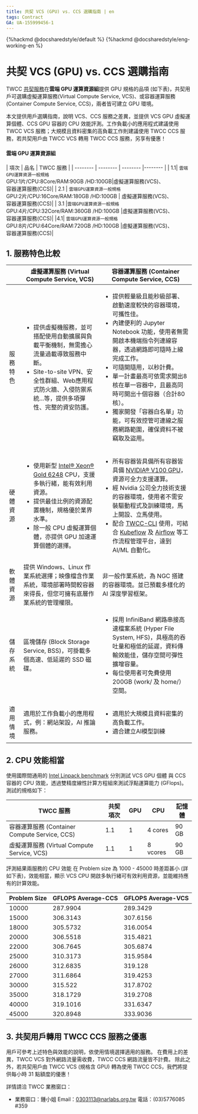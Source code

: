```yaml
---
title: 共契 VCS (GPU) vs. CCS 選購指南 | en
tags: Contract
GA: UA-155999456-1
---
```


{%hackmd @docsharedstyle/default %}
{%hackmd @docsharedstyle/eng-working-en %}

# 共契 VCS (GPU) vs. CCS 選購指南


TWCC [共契服務](https://man.twcc.ai/@twccdocs/supplycontract-zh)在**雲端 GPU 運算資源組**提供 GPU 規格的品項 (如下表)，共契用戶可選購虛擬運算服務(Virtual Compute Service, VCS)、或容器運算服務 (Container Compute Service, CCS)，兩者皆可建立 GPU 環境。

本文提供用戶選購指南，說明 VCS、CCS 服務之差異，並提供 VCS GPU 虛擬運算個體、CCS GPU 容器的 CPU 效能評測。工作負載小的應用程式建議使用 TWCC VCS 服務；大規模且資料密集的高負載工作則建議使用 TWCC CCS 服務，若共契用戶由 TWCC VCS 轉用 TWCC CCS 服務，另享有優惠！

#### 雲端 GPU 運算資源組

| 項次 | 品名 | TWCC 服務 |
| -------- | -------- | -------- |-------- |
| 1.1| `雲端GPU運算資源一般規格`<br>GPU:1片/CPU:8Core/RAM:90GB /HD:100GB|虛擬運算服務(VCS)、<br>容器運算服務(CCS)|
| 2.1 | `雲端GPU運算資源一般規格`<br>GPU:2片/CPU:16Core/RAM:180GB /HD:100GB |   虛擬運算服務(VCS)、<br>容器運算服務(CCS)|
 | 3.1 |`雲端GPU運算資源一般規格`<br>GPU:4片/CPU:32Core/RAM:360GB /HD:100GB      |虛擬運算服務(VCS)、<br>容器運算服務(CCS)|
 |4.1| `雲端GPU運算資源一般規格`<br>GPU:8片/CPU:64Core/RAM:720GB /HD:100GB      |虛擬運算服務(VCS)、<br>容器運算服務(CCS)|


## 1. 服務特色比較

|| 虛擬運算服務 (Virtual Compute Service, VCS)| 容器運算服務 (Container Compute Service, CCS)|
| -------- |--------  |-------- |
| 服務特色 |<ul><li>提供虛擬機服務，並可搭配使用自動擴展與負載平衡機制，無需擔心流量過載導致服務中斷。</li><li>Site-to-site VPN、安全性群組、Web應用程式防火牆、入侵防禦系統...等，提供多項彈性、完整的資安防護。</ul>  | <ul><li>提供輕量級且能秒級部署、啟動速度較快的容器環境，可攜性佳。</li><li>內建便利的 Jupyter Notebook 功能，使用者無需開啟本機端指令列連線容器，透過網路即可隨時上線完成工作。</li><li>可隨開隨用，以秒計費。</li><li>單一計畫最高可依需求開出8核在單一容器中，且最高同時可開出十個容器（合計80核）。</li><li>獨家開發「容器白名單」功能，可有效控管可連線之服務網路範圍，確保資料不被竊取及盜用。</li></ul>|
| 硬體資源 |<ul><li>使用新型 [Intel® Xeon® Gold 6248](https://ark.intel.com/content/www/us/en/ark/products/192446/intel-xeon-gold-6248-processor-27-5m-cache-2-50-ghz.html) CPU，支援多執行緒，能有效利用資源。</li><li>提供最佳比例的資源配置機制，規格優於業界水準。</li><li>除一般 CPU 虛擬運算個體，亦提供 GPU 加速運算個體的選擇。</li></ul>| <ul><li>所有容器皆具備所有容器皆具備 [NVIDIA® V100 GPU](https://www.nvidia.com/en-us/data-center/v100/)，資源可全力支援運算。</li><li>經 Nvidia 公司全力技術支援的容器環境，使用者不需安裝驅動程式及訓練環境，馬上開設、立馬使用。</li><li>配合 [TWCC-CLI](https://github.com/TW-NCHC/TWCC-CLI/tree/v0.5) 使用，可結合 [Kubeflow](https://www.kubeflow.org/) 及 [Airflow](https://airflow.apache.org/) 等工作流程管理平台，達到 AI/ML 自動化。 </li></ul> |
| 軟體資源 | 提供 Windows、Linux 作業系統選擇；映像檔含作業系統，環境部署時間較容器來得長，但您可擁有底層作業系統的管理權限。| 非一般作業系統，為 NGC 搭建的容器環境。並已預載多樣化的 AI 深度學習框架。|
| 儲存系統 | 區塊儲存 (Block Storage Service, BSS)，可掛載多個高速、低延遲的 SSD 磁碟。| <ul><li>採用 InfiniBand 網路串接高速檔案系統 (Hyper File System, HFS)，具極高的吞吐量和極低的延遲，資料傳輸效能佳，儲存空間可彈性擴增容量。</li><li>每位使用者可免費使用 200GB (work/ 及 home/）空間。</li>|
| 適用情境 | 適用於工作負載小的應用程式，例：網站架設，AI 推論服務。| <ul><li>適用於大規模且資料密集的高負載工作。<br> </li><li>適合建立AI模型訓練</li>|


## 2. CPU 效能相當

使用國際間通用的 [Intel Linpack benchmark](https://software.intel.com/content/www/us/en/develop/articles/intel-mkl-benchmarks-suite.html) 分別測試 VCS GPU 個體 與 CCS 容器的 CPU 效能，透過雙精度線性計算方程組來測試浮點運算能力 (GFlops)。測試的規格如下：

| TWCC 服務 | 共契項次 | GPU | CPU | 記憶體 |
| -------- | -------- | -------- | -------- |  -------- | 
| 容器運算服務 (Container Compute Service, CCS)     | 1.1    |1|4 cores|90 GB |
| 虛擬運算服務 (Virtual Compute Service, VCS)   | 1.1     |1|8 vcores| 90 GB |


評測結果兩服務的 CPU 效能 在 Problem size 為 1000 - 45000 時差距甚小 (詳如下表)，效能相當，顯示 VCS CPU 開啟多執行緒可有效利用資源，並能維持應有的計算效能。

| Problem Size | GFLOPS Average-CCS | GFLOPS Average-VCS |
| -------- | -------- | -------- |
| 10000     | 287.9904    | 289.3429     |
| 15000     | 306.3143     | 307.6156     |
| 18000     | 305.5732     | 316.0054     |
| 20000     | 306.5518     | 315.4821     |
| 22000     | 306.7645     | 305.6874    |
| 25000     | 310.3173     | 315.9584    |
| 26000     | 312.6835     | 319.128     |
| 27000     | 311.6864     | 319.4253     |
| 30000     | 315.522    | 317.8702     |
| 35000     | 318.1729     | 319.2708     |
| 40000     | 319.1016     | 331.6347    |
| 45000     | 320.8948     | 333.9036     |


## 3. 共契用戶轉用 TWCC CCS 服務之優惠

用戶可參考上述特色與效能的說明，依使用情境選擇適用的服務。
在費用上的差異，TWCC VCS 對外網路流量需收費，TWCC CCS 網路流量皆不計費。
除此之外，若共契用戶由 TWCC VCS (規格含 GPU) 轉為使用 TWCC CCS，我們將提供每小時 31 點額度的優惠！

詳情請洽 TWCC 業務窗口：

- 業務窗口：鍾小姐
Email：<a href="mailto:0303113@narlabs.org.tw">0303113@narlabs.org.tw</a>
電話：(03)5776085 #359


<!--- 

------ 其他筆記-Linpack 操作內容 (請先略過) -------




### CCS

- 建立型號為 `c.super` (1 GPU/4 CPU/90 GB RAM) 的開發型容器

:::info
參考[開發型容器](https://www.twcc.ai/doc?page=container)
:::

- 建立完成後進入「開發型容器詳細資料頁」 > 開啟 Jupyter Notebook > 選擇開啟 Terminal > 輸入以下指令設定參數

```bash=
export MKL_DYNAMIC=false
export OMP_NUM_THREADS=4
```
- 開始執行 Linpack 效能測試程式

```bash=
Run LINPACK
```

- 畫面會顯示 CPU 的基本資訊、效能程式的設定，將執行 15 種 problem size (等式的數量)：

![](https://cos.twcc.ai/SYS-MANUAL/uploads/upload_12a1d717ff92be950ad819a6d590d590.png)

- 所有 problem size 將重複執行四次計算，每次浮點數運算效能顯示在 GFlops 欄位：

![](https://cos.twcc.ai/SYS-MANUAL/uploads/upload_fd5b9b33f9a1f1d14e1f48a915d22eab.png)

- 平均 GFlops 效能結果如下：

![](https://cos.twcc.ai/SYS-MANUAL/uploads/upload_9803b6c4e9aa6627818d0f5513d3f685.png)


### VCS

- 建立型號為 `共契雲端GPU運算資源-GPU:1片/CPU:8Core/RAM:90GB/HD:100GB` 或 `vgv.xsuper` (1 GPU/8 vCPU/90 GB RAM) 的虛擬運算個體。



:::info
參考[虛擬運算個體](https://www.twcc.ai/doc?page=vm)
:::

- 建立完後，連線登入虛擬運算個體，執行如上的 Linpack 效能程式
- 畫面會顯示 CPU 的基本資訊、效能程式的設定，將執行 15 種 problem size (等式的數量)：

![](https://cos.twcc.ai/SYS-MANUAL/uploads/upload_c1ea28263d3e7a75df6460f8dcbd8943.png)

- 所有 problem size 計算效能如下：

![](https://cos.twcc.ai/SYS-MANUAL/uploads/upload_4fe92226cda0795d147c02b34a950911.png)

- 平均 GFlops 效能如下：

![](https://cos.twcc.ai/SYS-MANUAL/uploads/upload_e4f13cc105885e7e687deffbf8a14905.png)

---!>


             
           
            
           
            
            
            
            
            
            
            
           